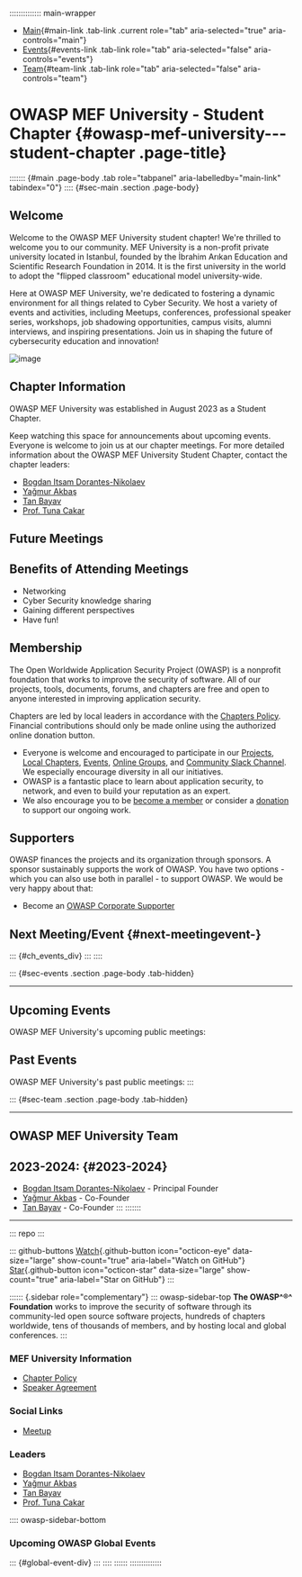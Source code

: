:::::::::::::: main-wrapper
- [Main](#div-main){#main-link .tab-link .current role="tab"
  aria-selected="true" aria-controls="main"}
- [Events](#div-events){#events-link .tab-link role="tab"
  aria-selected="false" aria-controls="events"}
- [Team](#div-team){#team-link .tab-link role="tab"
  aria-selected="false" aria-controls="team"}

# OWASP MEF University - Student Chapter {#owasp-mef-university---student-chapter .page-title}

::::::: {#main .page-body .tab role="tabpanel" aria-labelledby="main-link" tabindex="0"}
:::: {#sec-main .section .page-body}
## Welcome

Welcome to the OWASP MEF University student chapter! We're thrilled to
welcome you to our community. MEF University is a non-profit private
university located in Istanbul, founded by the İbrahim Arıkan Education
and Scientific Research Foundation in 2014. It is the first university
in the world to adopt the "flipped classroom" educational model
university-wide.

Here at OWASP MEF University, we're dedicated to fostering a dynamic
environment for all things related to Cyber Security. We host a variety
of events and activities, including Meetups, conferences, professional
speaker series, workshops, job shadowing opportunities, campus visits,
alumni interviews, and inspiring presentations. Join us in shaping the
future of cybersecurity education and innovation!

![image](assets/images/logo_owasp_mef.png)

## Chapter Information

OWASP MEF University was established in August 2023 as a Student
Chapter.

Keep watching this space for announcements about upcoming events.
Everyone is welcome to join us at our chapter meetings. For more
detailed information about the OWASP MEF University Student Chapter,
contact the chapter leaders:

- [Bogdan Itsam
  Dorantes-Nikolaev](../cdn-cgi/l/email-protection.html#e4868b8380858aca8d90978589a48b93859794ca8b9683)
- [Yağmur
  Akbaş](../cdn-cgi/l/email-protection.html#136a72747e66613d7278717260537c647260633d7c6174)
- [Tan
  Bayav](../cdn-cgi/l/email-protection.html#b2c6d3dc9cd0d3cbd3c4f2ddc5d3c1c29cddc0d5)
- [Prof. Tuna
  Cakar](../cdn-cgi/l/email-protection.html#ff8b8a919ed19c9e949e8dbf90889e8c8fd1908d98)

## Future Meetings

## Benefits of Attending Meetings

- Networking
- Cyber Security knowledge sharing
- Gaining different perspectives
- Have fun!

## Membership

The Open Worldwide Application Security Project (OWASP) is a nonprofit
foundation that works to improve the security of software. All of our
projects, tools, documents, forums, and chapters are free and open to
anyone interested in improving application security.

Chapters are led by local leaders in accordance with the [Chapters
Policy](../www-policy/operational/chapters-2.html). Financial
contributions should only be made online using the authorized online
donation button.

- Everyone is welcome and encouraged to participate in our
  [Projects](../projects/index.html), [Local
  Chapters](../chapters/index.html), [Events](../events/index.html),
  [Online Groups](https://groups.google.com/a/owasp.com/), and
  [Community Slack Channel](https://owasp.slack.com/). We especially
  encourage diversity in all our initiatives.
- OWASP is a fantastic place to learn about application security, to
  network, and even to build your reputation as an expert.
- We also encourage you to be [become a
  member](../membership/index.html) or consider a
  [donation](../donate/index.html) to support our ongoing work.

## Supporters

OWASP finances the projects and its organization through sponsors. A
sponsor sustainably supports the work of OWASP. You have two options -
which you can also use both in parallel - to support OWASP. We would be
very happy about that:

- Become an [OWASP Corporate Supporter](../supporters/index.html)

## Next Meeting/Event {#next-meetingevent-}

::: {#ch_events_div}
:::
::::

::: {#sec-events .section .page-body .tab-hidden}

------------------------------------------------------------------------

## Upcoming Events

OWASP MEF University's upcoming public meetings:

## Past Events

OWASP MEF University's past public meetings:
:::

::: {#sec-team .section .page-body .tab-hidden}

------------------------------------------------------------------------

## OWASP MEF University Team

## 2023-2024: {#2023-2024}

- [Bogdan Itsam
  Dorantes-Nikolaev](https://www.linkedin.com/in/bogdan-dorantes/) -
  Principal Founder
- [Yağmur Akbaş](https://www.linkedin.com/in/yaagmurakbas/) - Co-Founder
- [Tan Bayav](https://www.linkedin.com/in/tanbyv/) - Co-Founder
:::
:::::::

------------------------------------------------------------------------

::: repo
:::

::: github-buttons
[Watch](https://github.com/owasp/www-chapter-mef-university/subscription){.github-button
icon="octicon-eye" data-size="large" show-count="true"
aria-label="Watch on GitHub"}
[Star](https://github.com/owasp/www-chapter-mef-university){.github-button
icon="octicon-star" data-size="large" show-count="true"
aria-label="Star on GitHub"}
:::

:::::: {.sidebar role="complementary"}
::: owasp-sidebar-top
**The OWASP^®^ Foundation** works to improve the security of software
through its community-led open source software projects, hundreds of
chapters worldwide, tens of thousands of members, and by hosting local
and global conferences.
:::

### MEF University Information

- [Chapter Policy](../www-policy/operational/chapters-2.html)
- [Speaker Agreement](https://www.owasp.org/index.php/Speaker_Agreement)

### Social Links

- [Meetup](#)

### Leaders

- [Bogdan Itsam
  Dorantes-Nikolaev](../cdn-cgi/l/email-protection.html#086a676f6c696626617c7b696548677f697b7826677a6f)
- [Yağmur
  Akbaş](../cdn-cgi/l/email-protection.html#700911171d05025e111b121103301f071103005e1f0217)
- [Tan
  Bayav](../cdn-cgi/l/email-protection.html#8afeebe4a4e8ebf3ebfccae5fdebf9faa4e5f8ed)
- [Prof. Tuna
  Cakar](../cdn-cgi/l/email-protection.html#4f3b3a212e612c2e242e3d0f20382e3c3f61203d28)

:::: owasp-sidebar-bottom
### Upcoming OWASP Global Events

::: {#global-event-div}
:::
::::
::::::
::::::::::::::
